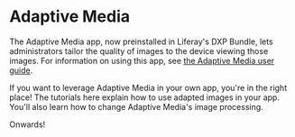 # Adaptive Media [](id=adaptive-media)

The Adaptive Media app, now preinstalled in Liferay's DXP Bundle,
lets administrators tailor the quality of images to the device viewing those
images. For information on using this app, see 
[the Adaptive Media user guide](/discover/portal/-/knowledge_base/7-1/adapting-your-media-across-multiple-devices). 

If you want to leverage Adaptive Media in your own app, you're in the right
place! The tutorials here explain how to use adapted images in your app. You'll
also learn how to change Adaptive Media's image processing. 

Onwards! 
